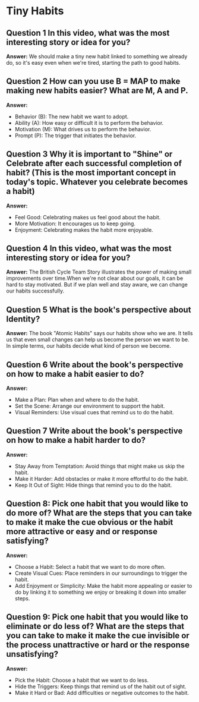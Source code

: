 # Tiny Habits

## Question 1 In this video, what was the most interesting story or idea for you?
**Answer:** 
We should make a tiny new habit linked to something we already do, so it's easy even when we're tired, starting the path to good habits.

## Question 2 How can you use B = MAP to make making new habits easier? What are M, A and P.
**Answer:** 
- Behavior (B): The new habit we want to adopt.
- Ability (A): How easy or difficult it is to perform the behavior.
- Motivation (M): What drives us to perform the behavior.
- Prompt (P): The trigger that initiates the behavior.

## Question 3 Why it is important to "Shine" or Celebrate after each successful completion of habit? (This is the most important concept in today's topic. Whatever you celebrate becomes a habit)
**Answer:**
- Feel Good: Celebrating makes us feel good about the habit.
- More Motivation: It encourages us to keep going.
- Enjoyment: Celebrating makes the habit more enjoyable.

## Question 4 In this video, what was the most interesting story or idea for you?
**Answer:** 
The British Cycle Team Story illustrates the power of making small improvements over time.When we're not clear about our goals, it can be hard to stay motivated. But if we plan well and stay aware, we can change our habits successfully.

## Question 5 What is the book's perspective about Identity?
**Answer:** 
The book "Atomic Habits" says our habits show who we are. It tells us that even small changes can help us become the person we want to be. In simple terms, our habits decide what kind of person we become.

## Question 6  Write about the book's perspective on how to make a habit easier to do?
**Answer:** 
- Make a Plan: Plan when and where to do the habit.
- Set the Scene: Arrange our environment to support the habit.
- Visual Reminders: Use visual cues that remind us to do the habit.

## Question 7 Write about the book's perspective on how to make a habit harder to do?
**Answer:**
- Stay Away from Temptation: Avoid things that might make us skip the habit.
- Make it Harder: Add obstacles or make it more effortful to do the habit.
- Keep It Out of Sight: Hide things that remind you to do the habit.

## Question 8: Pick one habit that you would like to do more of? What are the steps that you can take to make it make the cue obvious or the habit more attractive or easy and or response satisfying?
**Answer:**
- Choose a Habit: Select a habit that we want to do more often.
- Create Visual Cues: Place reminders in our surroundings to trigger the habit.
- Add Enjoyment or Simplicity: Make the habit more appealing or easier to do by linking it to something we enjoy or breaking it down into smaller steps.

## Question 9: Pick one habit that you would like to eliminate or do less of? What are the steps that you can take to make it make the cue invisible or the process unattractive or hard or the response unsatisfying?
**Answer:**
- Pick the Habit: Choose a habit that we want to do less.
- Hide the Triggers: Keep things that remind us of the habit out of sight.
- Make it Hard or Bad: Add difficulties or negative outcomes to the habit.






